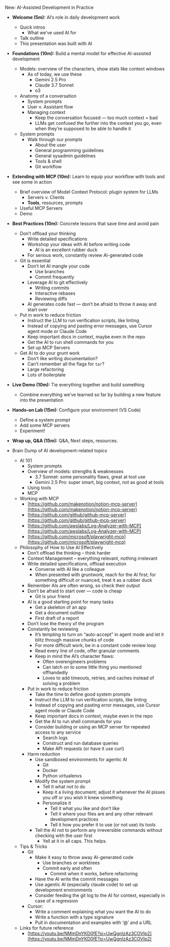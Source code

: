 New: AI-Assisted Development in Practice

* **Welcome (5m):** AI’s role in daily development work  
  * Quick intros  
    * What we’ve used AI for  
  * Talk outline  
  * This presentation was built with AI  
* **Foundations (10m):** Build a mental model for effective AI-assisted development  
  * Models: overview of the characters, show stats like context windows  
    * As of today, we use these  
      * Gemini 2.5 Pro  
      * Claude 3.7 Sonnet  
      * o3  
  * Anatomy of a conversation  
    * System prompts  
    * User v. Assistant flow  
    * Managing context  
      * Keep the conversation focused — too much context \= bad  
      * LLMs get confused the further into the context you go, even when they’re supposed to be able to handle it  
  * System prompts  
    * Walk through our prompts  
      * About the user  
      * General programming guidelines  
      * General sysadmin guidelines  
      * Tools & shell  
      * Git workflow  
* **Extending with MCP (10m):** Learn to equip your workflow with tools and see some in action  
  * Brief overview of Model Context Protocol: plugin system for LLMs  
    * Servers v. Clients  
    * **Tools**, resources, prompts  
  * Useful MCP Servers  
  * Demo  
* **Best Practices (10m):** Concrete lessons that save time and avoid pain  
  * Don’t offload your thinking  
    * Write detailed specifications  
    * Workshop your ideas with AI before writing code  
      * AI is an excellent rubber duck  
    * For serious work, constantly review AI-generated code  
  * Git is essential  
    * Don’t let AI mangle your code  
      * Use branches  
      * Commit frequently  
    * Leverage AI to git effectively  
      * Writing commits  
      * Interactive rebases  
      * Reviewing diffs  
    * AI generates code fast — don’t be afraid to throw it away and start over  
  * Put in work to reduce friction  
    * Instruct the LLM to run verification scripts, like linting  
    * Instead of copying and pasting error messages, use Cursor agent mode or Claude Code  
    * Keep important docs in context, maybe even in the repo  
    * Get the AI to run shell commands for you  
    * Set up MCP Servers  
  * Get AI to do your grunt work  
    * Don’t like writing documentation?   
    * Can’t remember all the flags for `tar`?  
    * Large refactoring  
    * Lots of boilerplate  
* **Live Demo (10m):** Tie everything together and build something  
  * Combine everything we’ve learned so far by building a new feature into the presentation  
* **Hands-on Lab (15m):** Configure your environment (VS Code)  
  * Define a system prompt  
  * Add some MCP servers  
  * Experiment\!  
* **Wrap up, Q\&A (15m):** Q\&A, Next steps, resources.

* Brain Dump of AI development-related topics  
  * AI 101  
    * System prompts  
    * Overview of models: strengths & weaknesses  
      * 3.7 Sonnet: some personality flaws, great at tool use  
      * Gemini 2.5 Pro: super smart, big context, not as good at tools  
    * Using tools  
    * MCP  
  * Working with MCP  
    * [https://github.com/makenotion/notion-mcp-server](https://github.com/makenotion/notion-mcp-server)  
    * [https://github.com/github/github-mcp-server](https://github.com/github/github-mcp-server)  
    * [https://github.com/awslabs/Log-Analyzer-with-MCP](https://github.com/awslabs/Log-Analyzer-with-MCP)  
    * [https://github.com/microsoft/playwright-mcp](https://github.com/microsoft/playwright-mcp)  
  * Philosophy of How to Use AI Effectively  
    * Don’t offload the thinking – think harder  
    * Context Management – everything relevant, nothing irrelevant  
    * Write detailed specifications, offload execution  
      * Converse with AI like a colleague  
      * When presented with gruntwork, reach for the AI first; for something difficult or nuanced, treat it as a rubber duck  
    * Remember AIs are often wrong, so check their output  
    * Don’t be afraid to start over — code is cheap  
      * Git is your friend  
    * AI is a good starting point for many tasks  
      * Get a skeleton of an app 
      * Get a document outline  
      * First draft of a report  
    * Don’t lose the theory of the program  
    * Constantly be reviewing  
      * It’s tempting to turn on “auto-accept” in agent mode and let it blitz through massive chunks of code  
      * For more difficult work, be in a constant code review loop  
      * Read every line of code, offer granular comments  
      * Keep in mind the AI’s character flaws:  
        * Often overengineers problems  
        * Can latch on to some little thing you mentioned offhandedly  
        * Loves to add timeouts, retries, and caches instead of solving a problem  
    * Put in work to reduce friction  
      * Take the time to define good system prompts
      * Instruct the LLM to run verification scripts, like linting  
      * Instead of copying and pasting error messages, use Cursor agent mode or Claude Code  
      * Keep important docs in context, maybe even in the repo  
      * Get the AI to run shell commands for you  
      * Consider building or using an MCP server for repeated access to any service  
        * Search logs  
        * Construct and run database queries  
        * Make API requests (or have it use curl)  
    * Harm reduction  
      * Use sandboxed environments for agentic AI  
        * Git  
        * Docker  
        * Python virtualenvs  
      * Modify the system prompt  
        * Tell it what not to do  
        * Keep it a living document; adjust it whenever the AI pisses you off or you wish it knew something  
        * Personalize it  
          * Tell it what you like and don’t like  
          * Tell it where your files are and any other relevant development practices  
          * Tell it how you prefer it to use (or not use) its tools  
      * Tell the AI not to perform any irreversible commands without checking with the user first  
        * Yell at it in all caps. This helps.  
  * Tips & Tricks  
    * Git  
      * Make it easy to throw away AI-generated code  
        * Use branches or worktrees  
        * Commit early and often  
          * Commit when it works, before refactoring  
      * Have the AI write the commit messages  
      * Use agentic AI (especially claude code) to set up development environments  
      * Consider feeding the git log to the AI for context, especially in case of a regression  
    * Cursor:   
      * Write a comment explaining what you want the AI to do  
      * Write a function with a type signature  
      * Pull in documentation and examples with ‘@’ and a URL  
  * Links for future reference  
    * [https://youtu.be/NMmDnYKD0fE?si=UwQgnIzAz3COVIp2](https://youtu.be/NMmDnYKD0fE?si=UwQgnIzAz3COVIp2)